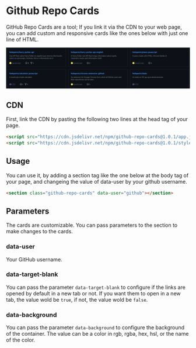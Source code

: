 # Github Repo Cards

GitHub Repo Cards are a tool; If you link it via the CDN to your web page, you can add custom and responsive cards like the ones below with just one line of HTML.

![Cards](img/cards-screenshot-1.png)

## CDN
First, link the CDN by pasting the following two lines at the head tag of your page.

````html
<script src="https://cdn.jsdelivr.net/npm/github-repo-cards@1.0.1/app.js"></script>
<script src="https://cdn.jsdelivr.net/npm/github-repo-cards@1.0.1/style.css"></script>
````

## Usage

You can use it, by adding a section tag like the one below at the body tag of your page, and changeing the value of data-user by your github username.

````html
<section class="github-repo-cards" data-user="github"></section>
````

## Parameters

The cards are customizable. You can pass parameters to the section to make changes to the cards.

### data-user

Your GitHub username.

### data-target-blank

You can pass the parameter `data-target-blank` to configure if the links are opened by default in a new tab or not. If you want them to open in a new tab, the value wold be `true`, if not, the value wold be `false`.

### data-background

You can pass the parameter `data-background` to configure the background of the container. The value can be a color in rgb, rgba, hex, hsl, or the name of the color.